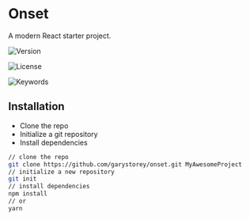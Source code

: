 # Onset

A modern React starter project.

![Version](https://img.shields.io/github/package-json/v/garystorey/onset)

![License](https://img.shields.io/npm/l/onsetjs)

![Keywords](https://img.shields.io/github/package-json/keywords/garystorey/onset)

## Installation

- Clone the repo
- Initialize a git repository
- Install dependencies

```bash
// clone the repo
git clone https://github.com/garystorey/onset.git MyAwesomeProject
// initialize a new repository
git init
// install dependencies
npm install
// or
yarn

```
